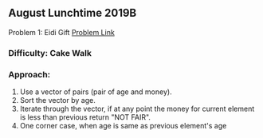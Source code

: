 ## August Lunchtime 2019B

Problem 1: Eidi Gift
[Problem Link](https://www.codechef.com/LTIME75B/problems/EID2)

### Difficulty: Cake Walk

### Approach:
1. Use a vector of pairs (pair of age and money). 
2. Sort the vector by age.
3. Iterate through the vector, if at any point the money for current element is less than previous return "NOT FAIR". 
4. One corner case, when age is same as previous element's age
